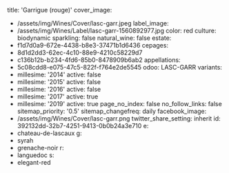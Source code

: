 title: 'Garrigue (rouge)'
cover_image:
  - /assets/img/Wines/Cover/lasc-garr.jpeg
label_image:
  - /assets/img/Wines/Label/lasc-garr-1560892977.jpg
color: red
culture: biodynamic
sparkling: false
natural_wine: false
estate:
  - f1d7d0a9-672e-4438-b8e3-37471b1d6436
cepages:
  - 8d1d2dd3-62ec-4c10-88e9-4210c58229d7
  - c136b12b-b234-4fd6-85b0-8478909b6ab2
appellations:
  - 5c08cdd8-e075-47c5-822f-f764e2de5545
odoo: LASC-GARR
variants:
  -
    millesime: '2014'
    active: false
  -
    millesime: '2015'
    active: false
  -
    millesime: '2016'
    active: false
  -
    millesime: '2017'
    active: true
  -
    millesime: '2019'
    active: true
page_no_index: false
no_follow_links: false
sitemap_priority: '0.5'
sitemap_changefreq: daily
facebook_image:
  - /assets/img/Wines/Cover/lasc-garr.png
twitter_share_setting: inherit
id: 392132dd-32b7-4251-9413-0b0b24a3e710
e:
  - chateau-de-lascaux
g:
  - syrah
  - grenache-noir
r:
  - languedoc
s:
  - elegant-red
